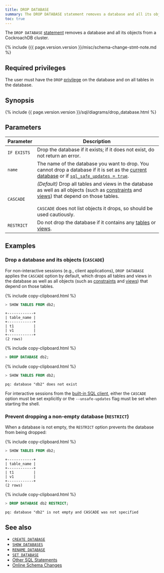 ```yaml
---
title: DROP DATABASE
summary: The DROP DATABASE statement removes a database and all its objects from a CockroachDB cluster.
toc: true
---
```


The `DROP DATABASE` [statement](sql-statements.html) removes a database and all its objects from a CockroachDB cluster.

{% include {{{ page.version.version }}/misc/schema-change-stmt-note.md %}

## Required privileges

The user must have the `DROP` [privilege](authorization.html#assign-privileges) on the database and on all tables in the database.

## Synopsis

<section>{% include {{ page.version.version }}/sql/diagrams/drop_database.html %} </section>

## Parameters

Parameter | Description
----------|------------
`IF EXISTS`   | Drop the database if it exists; if it does not exist, do not return an error.
`name`  | The name of the database you want to drop. You cannot drop a database if it is set as the [current database](sql-name-resolution.html#current-database) or if [`sql_safe_updates = true`](set-vars.html).
`CASCADE` | _(Default)_ Drop all tables and views in the database as well as all objects (such as [constraints](constraints.html) and [views](views.html)) that depend on those tables.<br><br>`CASCADE` does not list objects it drops, so should be used cautiously.
`RESTRICT` | Do not drop the database if it contains any [tables](create-table.html) or [views](create-view.html).

## Examples

### Drop a database and its objects (`CASCADE`)

For non-interactive sessions (e.g., client applications), `DROP DATABASE` applies the `CASCADE` option by default, which drops all tables and views in the database as well as all objects (such as [constraints](constraints.html) and [views](views.html)) that depend on those tables.

{% include copy-clipboard.html %}
~~~ sql
> SHOW TABLES FROM db2;
~~~

~~~
+------------+
| table_name |
+------------+
| t1         |
| v1         |
+------------+
(2 rows)
~~~

{% include copy-clipboard.html %}
~~~ sql
> DROP DATABASE db2;
~~~

{% include copy-clipboard.html %}
~~~ sql
> SHOW TABLES FROM db2;
~~~

~~~
pq: database "db2" does not exist
~~~

For interactive sessions from the [built-in SQL client](use-the-built-in-sql-client.html), either the `CASCADE` option must be set explicitly or the `--unsafe-updates` flag must be set when starting the shell.

### Prevent dropping a non-empty database (`RESTRICT`)

When a database is not empty, the `RESTRICT` option prevents the database from being dropped:

{% include copy-clipboard.html %}
~~~ sql
> SHOW TABLES FROM db2;
~~~

~~~
+------------+
| table_name |
+------------+
| t1         |
| v1         |
+------------+
(2 rows)
~~~

{% include copy-clipboard.html %}
~~~ sql
> DROP DATABASE db2 RESTRICT;
~~~

~~~
pq: database "db2" is not empty and CASCADE was not specified
~~~

## See also

- [`CREATE DATABASE`](create-database.html)
- [`SHOW DATABASES`](show-databases.html)
- [`RENAME DATABASE`](rename-database.html)
- [`SET DATABASE`](set-vars.html)
- [Other SQL Statements](sql-statements.html)
- [Online Schema Changes](online-schema-changes.html)
